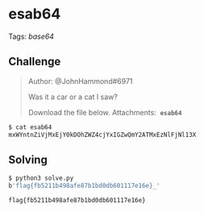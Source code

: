 # esab64

Tags: _base64_

## Challenge
>Author: @JohnHammond#6971
>
>Was it a car or a cat I saw?
>
>Download the file below.
>Attachments:  ****`esab64`****
>

```bash
$ cat esab64
mxWYntnZiVjMxEjY0kDOhZWZ4cjYxIGZwQmY2ATMxEzNlFjNl13X
```

## Solving

```bash
$ python3 solve.py
b'flag{fb5211b498afe87b1bd0db601117e16e}_'
```

`flag{fb5211b498afe87b1bd0db601117e16e}`
